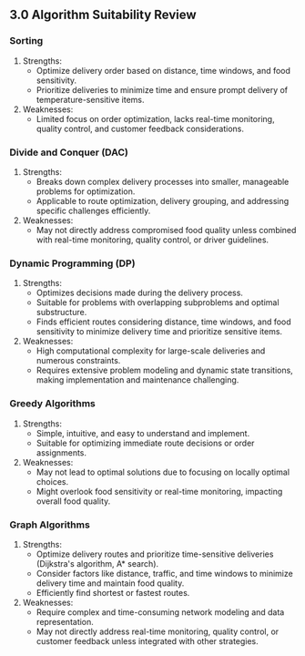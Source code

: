 <h2>3.0 Algorithm Suitability Review</h2>

<h3>Sorting</h3>
  <ol>
    <li>Strengths:
      <ul>
        <li>Optimize delivery order based on distance, time windows, and food sensitivity.</li>
        <li>Prioritize deliveries to minimize time and ensure prompt delivery of temperature-sensitive items.</li>
      </ul>
    </li>
    <li>Weaknesses:
      <ul>
        <li>Limited focus on order optimization, lacks real-time monitoring, quality control, and customer feedback considerations.</li>
      </ul>
    </li>
  </ol>

  <h3>Divide and Conquer (DAC)</h3>
  <ol>
    <li>Strengths:
      <ul>
        <li>Breaks down complex delivery processes into smaller, manageable problems for optimization.</li>
        <li>Applicable to route optimization, delivery grouping, and addressing specific challenges efficiently.</li>
      </ul>
    </li>
    <li>Weaknesses:
      <ul>
        <li>May not directly address compromised food quality unless combined with real-time monitoring, quality control, or driver guidelines.</li>
      </ul>
    </li>
  </ol>

  <h3>Dynamic Programming (DP)</h3>
  <ol>
    <li>Strengths:
      <ul>
        <li>Optimizes decisions made during the delivery process.</li>
        <li>Suitable for problems with overlapping subproblems and optimal substructure.</li>
        <li>Finds efficient routes considering distance, time windows, and food sensitivity to minimize delivery time and prioritize sensitive items.</li>
      </ul>
    </li>
    <li>Weaknesses:
      <ul>
        <li>High computational complexity for large-scale deliveries and numerous constraints.</li>
        <li>Requires extensive problem modeling and dynamic state transitions, making implementation and maintenance challenging.</li>
      </ul>
    </li>
  </ol>

  <h3>Greedy Algorithms</h3>
  <ol>
    <li>Strengths:
      <ul>
        <li>Simple, intuitive, and easy to understand and implement.</li>
        <li>Suitable for optimizing immediate route decisions or order assignments.</li>
      </ul>
    </li>
    <li>Weaknesses:
      <ul>
        <li>May not lead to optimal solutions due to focusing on locally optimal choices.</li>
        <li>Might overlook food sensitivity or real-time monitoring, impacting overall food quality.</li>
      </ul>
    </li>
  </ol>

  <h3>Graph Algorithms</h3>
  <ol>
    <li>Strengths:
      <ul>
        <li>Optimize delivery routes and prioritize time-sensitive deliveries (Dijkstra's algorithm, A* search).</li>
        <li>Consider factors like distance, traffic, and time windows to minimize delivery time and maintain food quality.</li>
        <li>Efficiently find shortest or fastest routes.</li>
      </ul>
    </li>
    <li>Weaknesses:
      <ul>
        <li>Require complex and time-consuming network modeling and data representation.</li>
        <li>May not directly address real-time monitoring, quality control, or customer feedback unless integrated with other strategies.</li>
      </ul>
    </li>
  </ol>
